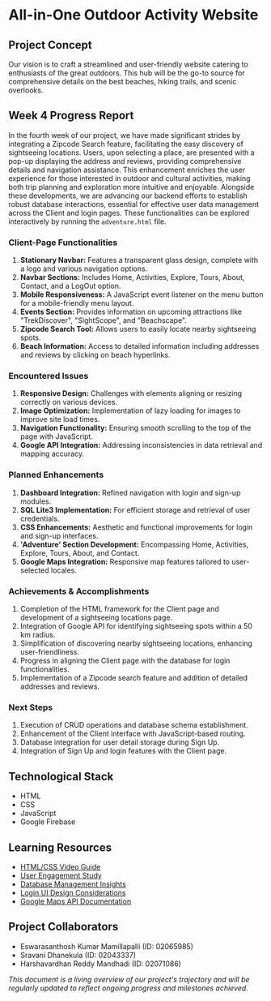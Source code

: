 # All-in-One Outdoor Activity Website

## Project Concept
Our vision is to craft a streamlined and user-friendly website catering to enthusiasts of the great outdoors. This hub will be the go-to source for comprehensive details on the best beaches, hiking trails, and scenic overlooks.

## Week 4 Progress Report
In the fourth week of our project, we have made significant strides by integrating a Zipcode Search feature, facilitating the easy discovery of sightseeing locations. Users, upon selecting a place, are presented with a pop-up displaying the address and reviews, providing comprehensive details and navigation assistance. This enhancement enriches the user experience for those interested in outdoor and cultural activities, making both trip planning and exploration more intuitive and enjoyable. Alongside these developments, we are advancing our backend efforts to establish robust database interactions, essential for effective user data management across the Client and login pages. These functionalities can be explored interactively by running the `adventure.html` file.

### Client-Page Functionalities
1. **Stationary Navbar:** Features a transparent glass design, complete with a logo and various navigation options.
2. **Navbar Sections:** Includes Home, Activities, Explore, Tours, About, Contact, and a LogOut option.
3. **Mobile Responsiveness:** A JavaScript event listener on the menu button for a mobile-friendly menu layout.
4. **Events Section:** Provides information on upcoming attractions like "TrekDiscover", "SightScope", and "Beachscape".
5. **Zipcode Search Tool:** Allows users to easily locate nearby sightseeing spots.
6. **Beach Information:** Access to detailed information including addresses and reviews by clicking on beach hyperlinks.

### Encountered Issues
1. **Responsive Design:** Challenges with elements aligning or resizing correctly on various devices.
2. **Image Optimization:** Implementation of lazy loading for images to improve site load times.
3. **Navigation Functionality:** Ensuring smooth scrolling to the top of the page with JavaScript.
4. **Google API Integration:** Addressing inconsistencies in data retrieval and mapping accuracy.

### Planned Enhancements
1. **Dashboard Integration:** Refined navigation with login and sign-up modules.
2. **SQL Lite3 Implementation:** For efficient storage and retrieval of user credentials.
3. **CSS Enhancements:** Aesthetic and functional improvements for login and sign-up interfaces.
4. **'Adventure' Section Development:** Encompassing Home, Activities, Explore, Tours, About, and Contact.
5. **Google Maps Integration:** Responsive map features tailored to user-selected locales.

### Achievements & Accomplishments
1. Completion of the HTML framework for the Client page and development of a sightseeing locations page.
2. Integration of Google API for identifying sightseeing spots within a 50 km radius.
3. Simplification of discovering nearby sightseeing locations, enhancing user-friendliness.
4. Progress in aligning the Client page with the database for login functionalities.
5. Implementation of a Zipcode search feature and addition of detailed addresses and reviews.

### Next Steps
1. Execution of CRUD operations and database schema establishment.
2. Enhancement of the Client interface with JavaScript-based routing.
3. Database integration for user detail storage during Sign Up.
4. Integration of Sign Up and login features with the Client page.

## Technological Stack
- HTML
- CSS
- JavaScript
- Google Firebase

## Learning Resources
- [HTML/CSS Video Guide](https://www.youtube.com/watch?v=9kRgVxULbag)
- [User Engagement Study](https://www.tandfonline.com/doi/abs/10.1080/19368623.2011.577706)
- [Database Management Insights](https://ieeexplore.ieee.org/document/6121641)
- [Login UI Design Considerations](https://designmodo.com/login-forms-websites-apps/)
- [Google Maps API Documentation](https://developers.google.com/custom-search/docs/ui)

## Project Collaborators
- Eswarasanthosh Kumar Mamillapalli (ID: 02065985)
- Sravani Dhanekula (ID: 02043337)
- Harshavardhan Reddy Mandhadi (ID: 02071086)

*This document is a living overview of our project's trajectory and will be regularly updated to reflect ongoing progress and milestones achieved.*
